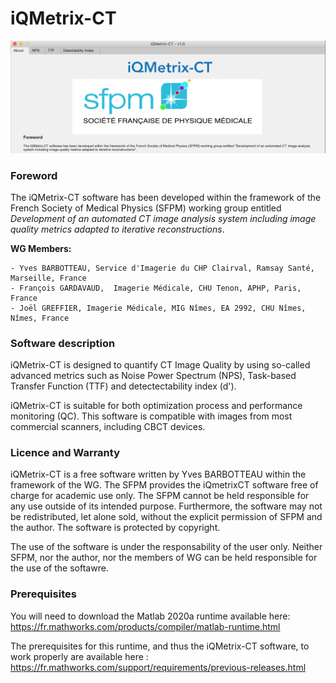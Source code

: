 # iQMetrix-CT

![alt text](https://github.com/SFPM/iQMetrix-CT/blob/main/iQMetrixCT_Screen.png?raw=true)

### Foreword
The iQMetrix-CT software has been developed within the framework of the French Society of Medical Physics (SFPM) working group entitled *Development of an automated CT image analysis system including image quality metrics adapted to iterative reconstructions*.

**WG Members:**

	- Yves BARBOTTEAU, Service d'Imagerie du CHP Clairval, Ramsay Santé, Marseille, France
 	- François GARDAVAUD,  Imagerie Médicale, CHU Tenon, APHP, Paris, France
 	- Joël GREFFIER, Imagerie Médicale, MIG Nîmes, EA 2992, CHU Nîmes, Nîmes, France

### Software description
iQMetrix-CT is designed to quantify CT Image Quality by using so-called advanced metrics such as Noise Power Spectrum (NPS), Task-based Transfer Function (TTF) and detectectability index (d').

iQMetrix-CT is suitable for both optimization process and performance monitoring (QC). This software is compatible with images from most commercial scanners, including CBCT devices.
	
### Licence and Warranty
iQMetrix-CT is a free software written by Yves BARBOTTEAU within the framework of the WG. The SFPM provides the iQmetrixCT software free of charge for academic use only. The SFPM cannot be held responsible for any use outside of its intended purpose. Furthermore, the software may not be redistributed, let alone sold, without the explicit permission of SFPM and the author. The software is protected by copyright.

The use of the software is under the responsability of the user only. Neither SFPM, nor the author, nor the members of WG can be held responsible for the use of the softawre.

### Prerequisites
You will need to download the Matlab 2020a runtime available here: https://fr.mathworks.com/products/compiler/matlab-runtime.html

The prerequisites for this runtime, and thus the iQMetrix-CT software, to work properly are available here : 
https://fr.mathworks.com/support/requirements/previous-releases.html
